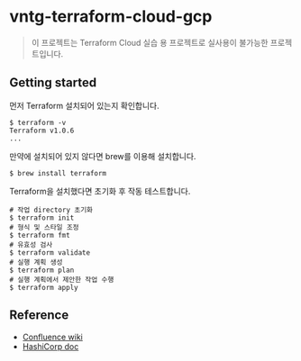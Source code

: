 # vntg-terraform-cloud-gcp
> 이 프로젝트는 Terraform Cloud 실습 용 프로젝트로 실사용이 불가능한 프로젝트입니다.

## Getting started

먼저 Terraform 설치되어 있는지 확인합니다.
```shell
$ terraform -v
Terraform v1.0.6
...
```

만약에 설치되어 있지 않다면 brew를 이용해 설치합니다.
```shell
$ brew install terraform
```

Terraform을 설치했다면 초기화 후 작동 테스트합니다.
```shell
# 작업 directory 초기화
$ terraform init
# 형식 및 스타일 조정
$ terraform fmt
# 유효성 검사
$ terraform validate
# 실행 계획 생성
$ terraform plan
# 실행 계획에서 제안한 작업 수행
$ terraform apply
```

## Reference
- [Confluence wiki](https://vntg.atlassian.net/wiki/spaces/INFRA/pages/206307396/Terraform)
- [HashiCorp doc](https://www.terraform.io/docs/index.html)
